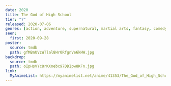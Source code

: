 ```yaml
---
date: 2020
title: The God of High School
tier: "?"
released: 2020-07-06
genres: [action, adventure, supernatural, martial arts, fantasy, comedy]
seen:
  first: 2020-09-28
poster:
  source: tmdb
  path: gfMBnUVzWTlal8Hr0RfgnVe6kHW.jpg
backdrop:
  source: tmdb
  path: oIpHsVYc8rKXnebc97DDIpw8KFn.jpg
link:
  MyAnimeList: https://myanimelist.net/anime/41353/The_God_of_High_School
---
```

